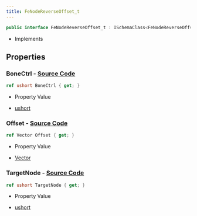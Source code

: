 ```yaml
---
title: FeNodeReverseOffset_t
---
```


```csharp
public interface FeNodeReverseOffset_t : ISchemaClass<FeNodeReverseOffset_t>, ISchemaField, ISchemaClass, INativeHandle
```

- Implements

## Properties

### **BoneCtrl** - [Source Code](https://github.com/swiftly-solution/swiftlys2/blob/main/managed/src/SwiftlyS2.Generated/Schemas/Interfaces/FeNodeReverseOffset_t.cs#L18)

```csharp
ref ushort BoneCtrl { get; }
```

- Property Value

- [ushort](https://learn.microsoft.com/dotnet/api/system.uint16)

### **Offset** - [Source Code](https://github.com/swiftly-solution/swiftlys2/blob/main/managed/src/SwiftlyS2.Generated/Schemas/Interfaces/FeNodeReverseOffset_t.cs#L16)

```csharp
ref Vector Offset { get; }
```

- Property Value

- [Vector](/docs/api/shared/natives/vector)

### **TargetNode** - [Source Code](https://github.com/swiftly-solution/swiftlys2/blob/main/managed/src/SwiftlyS2.Generated/Schemas/Interfaces/FeNodeReverseOffset_t.cs#L20)

```csharp
ref ushort TargetNode { get; }
```

- Property Value

- [ushort](https://learn.microsoft.com/dotnet/api/system.uint16)

